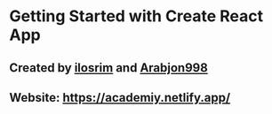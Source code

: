 # Getting Started with Create React App

## Created by [ilosrim](https://t.me/ilosrim) and [Arabjon998](https://t.me/STARC_98_React)

## Website: https://academiy.netlify.app/
